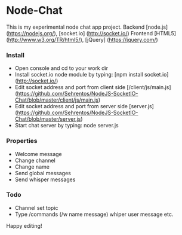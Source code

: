Node-Chat
======================

This is my experimental node chat app project.
Backend [node.js] (https://nodejs.org/), [socket.io] (http://socket.io/)
Frontend [HTML5] (http://www.w3.org/TR/html5/), [jQuery] (https://jquery.com/)

### Install
 - Open console and cd to your work dir
 - Install socket.io node module by typing: [npm install socket.io] (http://socket.io/)
 - Edit socket address and port from client side [/client/js/main.js] (https://github.com/Sehrentos/NodeJS-SocketIO-Chat/blob/master/client/js/main.js)
 - Edit socket address and port from server side [server.js] (https://github.com/Sehrentos/NodeJS-SocketIO-Chat/blob/master/server.js)
 - Start chat server by typing: node server.js

### Properties
 - Welcome message
 - Change channel
 - Change name
 - Send global messages
 - Send whisper messages

### Todo
 - Channel set topic
 - Type /commands (/w name message) whiper user message etc.

Happy editing!